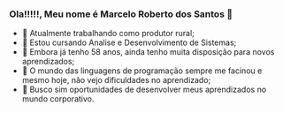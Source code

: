 ### Ola!!!!!, Meu nome é Marcelo Roberto dos Santos 👋




- 🔭 Atualmente trabalhando como produtor rural;
- 🌱 Estou cursando Analise e Desenvolvimento de Sistemas;
- 👯 Embora já tenho 58 anos, ainda tenho muita disposição para novos aprendizados;
- 🤔 O mundo das linguagens de programação sempre me facinou e mesmo hoje, não vejo dificuldades no aprendizado;
- 💬 Busco sim oportunidades de desenvolver meus aprendizados no mundo corporativo.
  
 
